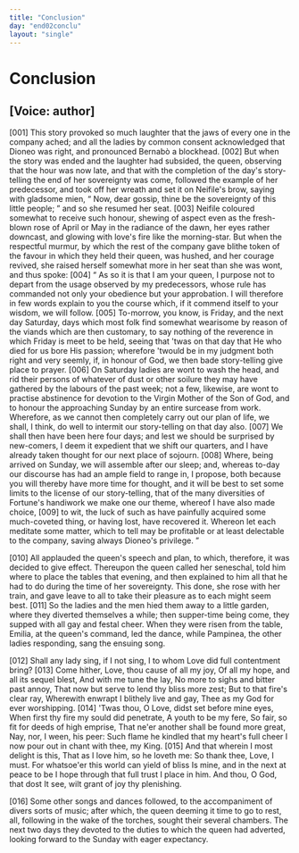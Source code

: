 ```yaml
---
title: "Conclusion"
day: "end02conclu"
layout: "single"
---
```

<div id="d02conclu" type="conclusion" who="author">
 <h1>
  Conclusion
 </h1>
 <p>
  <h2>
   [Voice: author]
  </h2>
 </p>
 <p>
  <a name="p02970001">
   [001]
  </a>
  This story provoked so much laughter that the jaws of every one
 in the company ached; and all the ladies by common consent
  acknowledged that Dioneo was right, and pronounced Bernab&ograve; a
 blockhead.
  <a name="p02970002">
   [002]
  </a>
  But when the story was ended and the laughter had
 subsided, the queen, observing that the hour was now late, and that
 with the completion of the day's story-telling the end of her
 sovereignty was come, followed the example of her predecessor, and
 took off her wreath and set it on Neifile's brow, saying with gladsome
 mien,
  <q direct="unspecified">
   Now, dear gossip, thine be the sovereignty of this little
	people;
  </q>
  and so she resumed her seat.
  <a name="p02970003">
   [003]
  </a>
  Neifile coloured somewhat
 to receive such honour, shewing of aspect even as the fresh-blown
 rose of April or May in the radiance of the dawn, her eyes rather
 downcast, and glowing with love's fire like the morning-star. But
 when the respectful murmur, by which the rest of the company gave
 blithe token of the favour in which they held their queen, was
 hushed, and her courage revived, she raised herself somewhat more
 in her seat than she was wont, and thus spoke:
  <a name="p02970004">
   [004]
  </a>
  <q direct="unspecified">
   As so it is that
 I am your queen, I purpose not to depart from the usage observed
 by my predecessors, whose rule has commanded not only your
 obedience but your approbation. I will therefore in few words
 explain to you the course which, if it commend itself to your
 wisdom, we will follow.
   <a name="p02970005">
    [005]
   </a>
   To-morrow, you know, is Friday, and the
 next day Saturday, days which most folk find somewhat wearisome
 by reason of the viands which are then customary, to say nothing of
 the reverence in which Friday is meet to be held, seeing that 'twas
 on that day that He who died for us bore His passion; wherefore
 'twould be in my judgment both right and very seemly, if, in honour
 of God, we then bade story-telling give place to prayer.
   <a name="p02970006">
    [006]
   </a>
   On
 Saturday ladies are wont to wash the head, and rid their persons of
 whatever of dust or other soilure they may have gathered by the
 labours of the past week; not a few, likewise, are wont to practise
 abstinence for devotion to the Virgin Mother of the Son of God,
 and to honour the approaching Sunday by an entire surcease from
 work. Wherefore, as we cannot then completely carry out our
 plan of life, we shall, I think, do well to intermit our story-telling
 on that day also.
   <a name="p02970007">
    [007]
   </a>
   We shall then have been here four days; and
 lest we should be surprised by new-comers, I deem it expedient that
 we shift our quarters, and I have already taken thought for our next
 place of sojourn.
   <a name="p02970008">
    [008]
   </a>
   Where, being arrived on Sunday, we will assemble
 after our sleep; and, whereas to-day our discourse has had an ample
   field to range in, I propose, both because you will thereby have more
 time for thought, and it will be best to set some limits to the license
 of our story-telling, that of the many diversities of Fortune's handiwork
 we make one our theme, whereof I have also made choice,
   <a name="p02970009">
    [009]
   </a>
   to
 wit, the luck of such as have painfully acquired some much-coveted
 thing, or having lost, have recovered it. Whereon let each meditate
 some matter, which to tell may be profitable or at least delectable to
 the company, saving always Dioneo's privilege.
  </q>
 </p>
 <p>
  <a name="p02970010">
   [010]
  </a>
  All applauded the queen's speech and plan, to which, therefore,
 it was decided to give effect. Thereupon the queen called her
 seneschal, told him where to place the tables that evening, and then
 explained to him all that he had to do during the time of her
 sovereignty. This done, she rose with her train, and gave leave to
 all to take their pleasure as to each might seem best.
  <a name="p02970011">
   [011]
  </a>
  So the ladies
 and the men hied them away to a little garden, where they diverted
 themselves a while; then supper-time being come, they supped with
 all gay and festal cheer. When they were risen from the table,
 Emilia, at the queen's command, led the dance, while Pampinea,
 the other ladies responding, sang the ensuing song.
 </p>
 <div3 type="song" who="pampinea">
  <lg>
   <a name="p02970012">
    [012]
   </a>
   <l>
    Shall any lady sing, if I not sing,
   </l>
   <l>
    I to whom Love did full contentment bring?
   </l>
  </lg>
  <lg>
   <a name="p02970013">
    [013]
   </a>
   <l>
    Come hither, Love, thou cause of all my joy,
   </l>
   <l>
    Of all my hope, and all its sequel blest,
   </l>
   <l>
    And with me tune the lay,
   </l>
   <l>
    No more to sighs and bitter past annoy,
   </l>
   <l>
    That now but serve to lend thy bliss more zest;
   </l>
   <l>
    But to that fire's clear ray,
   </l>
   <l>
    Wherewith enwrapt I blithely live and gay,
   </l>
   <l>
    Thee as my God for ever worshipping.
   </l>
  </lg>
  <lg>
   <a name="p02970014">
    [014]
   </a>
   <l>
    'Twas thou, O Love, didst set before mine eyes,
   </l>
   <l>
    When first thy fire my sould did penetrate,
   </l>
   <l>
    A youth to be my fere,
   </l>
   <l>
    So fair, so fit for deeds of high emprise,
   </l>
   <l>
    That ne'er another shall be found more great,
   </l>
   <l>
    Nay, nor, I ween, his peer:
   </l>
   <l>
    Such flame he kindled that my heart's full cheer
   </l>
   <l>
    I now pour out in chant with thee, my King.
   </l>
  </lg>
  <lg>
   <a name="p02970015">
    [015]
   </a>
   <l>
    And that wherein I most delight is this,
   </l>
   <l>
    That as I love him, so he loveth me:
   </l>
   <l>
    So thank thee, Love, I must.
   </l>
   <l>
    For whatsoe'er this world can yield of bliss
   </l>
   <l>
    Is mine, and in the next at peace to be
   </l>
   <l>
    I hope through that full trust
   </l>
   <l>
    I place in him. And thou, O God, that dost
   </l>
   <l>
    It see, wilt grant of joy thy plenishing.
   </l>
  </lg>
 </div3>
 <p>
  <a name="p02970016">
   [016]
  </a>
  Some other songs and dances followed, to the accompaniment
      of divers sorts of music; after which, the queen deeming it time to
      go to rest, all, following in the wake of the torches, sought their
      several chambers. The next two days they devoted to the duties
      to which the queen had adverted, looking forward to the Sunday
      with eager expectancy.
 </p>
</div>